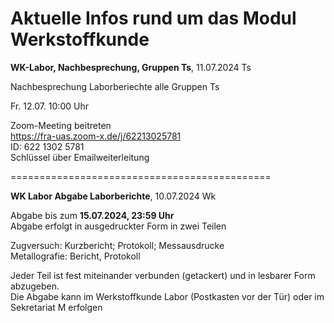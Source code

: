 # Aktuelle Infos rund um das Modul Werkstoffkunde

**WK-Labor, Nachbesprechung, Gruppen Ts**, 11.07.2024 Ts

Nachbesprechung Laborberiechte alle Gruppen Ts

Fr. 12.07. 10:00 Uhr  

Zoom-Meeting beitreten  
https://fra-uas.zoom-x.de/j/62213025781  
ID: 622 1302 5781  
Schlüssel über Emailweiterleitung  

=============================================

**WK Labor Abgabe Laborberichte**, 10.07.2024 Wk  


Abgabe bis zum **15.07.2024, 23:59 Uhr**  
Abgabe erfolgt in ausgedruckter Form in zwei Teilen

Zugversuch: Kurzbericht; Protokoll; Messausdrucke  
Metallografie: Bericht, Protokoll  

Jeder Teil ist fest miteinander verbunden (getackert) und in lesbarer Form abzugeben.  
Die Abgabe kann im Werkstoffkunde Labor (Postkasten vor der Tür) oder im Sekretariat M erfolgen   
